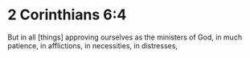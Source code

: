 # 2 Corinthians 6:4

But in all [things] approving ourselves as the ministers of God, in much patience, in afflictions, in necessities, in distresses,